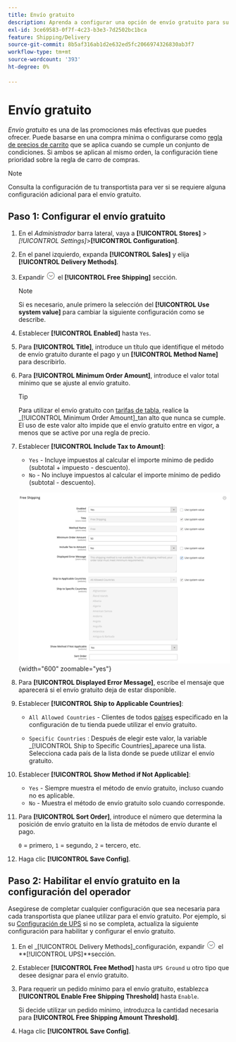 ```yaml
---
title: Envío gratuito
description: Aprenda a configurar una opción de envío gratuito para su tienda.
exl-id: 3ce69583-0f7f-4c23-b3e3-7d2502bc1bca
feature: Shipping/Delivery
source-git-commit: 8b5af316ab1d2e632ed5fc2066974326830ab3f7
workflow-type: tm+mt
source-wordcount: '393'
ht-degree: 0%

---
```


# Envío gratuito

_Envío gratuito_ es una de las promociones más efectivas que puedes ofrecer. Puede basarse en una compra mínima o configurarse como [regla de precios de carrito](../merchandising-promotions/price-rules-cart.md) que se aplica cuando se cumple un conjunto de condiciones. Si ambos se aplican al mismo orden, la configuración tiene prioridad sobre la regla de carro de compras.

>[!NOTE]
>
>Consulta la configuración de tu transportista para ver si se requiere alguna configuración adicional para el envío gratuito.

## Paso 1: Configurar el envío gratuito

1. En el _Administrador_ barra lateral, vaya a **[!UICONTROL Stores]** > _[!UICONTROL Settings]_>**[!UICONTROL Configuration]**.

1. En el panel izquierdo, expanda **[!UICONTROL Sales]** y elija **[!UICONTROL Delivery Methods]**.

1. Expandir ![Selector de expansión](../assets/icon-display-expand.png) el **[!UICONTROL Free Shipping]** sección.

   >[!NOTE]
   >
   >Si es necesario, anule primero la selección del **[!UICONTROL Use system value]** para cambiar la siguiente configuración como se describe.

1. Establecer **[!UICONTROL Enabled]** hasta `Yes`.

1. Para **[!UICONTROL Title]**, introduce un título que identifique el método de envío gratuito durante el pago y un **[!UICONTROL Method Name]** para describirlo.

1. Para **[!UICONTROL Minimum Order Amount]**, introduce el valor total mínimo que se ajuste al envío gratuito.

   >[!TIP]
   >
   >Para utilizar el envío gratuito con [tarifas de tabla](shipping-table-rate.md), realice la _[!UICONTROL Minimum Order Amount]_tan alto que nunca se cumple. El uso de este valor alto impide que el envío gratuito entre en vigor, a menos que se active por una regla de precio.

1. Establecer **[!UICONTROL Include Tax to Amount]**:

   - `Yes` - Incluye impuestos al calcular el importe mínimo de pedido (subtotal + impuesto - descuento).
   - `No` - No incluye impuestos al calcular el importe mínimo de pedido (subtotal - descuento).

   ![Envío gratuito](../configuration-reference/sales/assets/delivery-methods-free-shipping.png){width="600" zoomable="yes"}

1. Para **[!UICONTROL Displayed Error Message]**, escribe el mensaje que aparecerá si el envío gratuito deja de estar disponible.

1. Establecer **[!UICONTROL Ship to Applicable Countries]**:

   - `All Allowed Countries` - Clientes de todos [países](../getting-started/store-details.md#country-options) especificado en la configuración de tu tienda puede utilizar el envío gratuito.

   - `Specific Countries` : Después de elegir este valor, la variable _[!UICONTROL Ship to Specific Countries]_aparece una lista. Selecciona cada país de la lista donde se puede utilizar el envío gratuito.

1. Establecer **[!UICONTROL Show Method if Not Applicable]**:

   - `Yes` - Siempre muestra el método de envío gratuito, incluso cuando no es aplicable.
   - `No` - Muestra el método de envío gratuito solo cuando corresponde.

1. Para **[!UICONTROL Sort Order]**, introduce el número que determina la posición de envío gratuito en la lista de métodos de envío durante el pago.

   `0` = primero, `1` = segundo, `2` = tercero, etc.

1. Haga clic **[!UICONTROL Save Config]**.

## Paso 2: Habilitar el envío gratuito en la configuración del operador

Asegúrese de completar cualquier configuración que sea necesaria para cada transportista que planee utilizar para el envío gratuito. Por ejemplo, si su [Configuración de UPS](ups.md) si no se completa, actualiza la siguiente configuración para habilitar y configurar el envío gratuito.

1. En el _[!UICONTROL Delivery Methods]_configuración, expandir ![Selector de expansión](../assets/icon-display-expand.png) el **[!UICONTROL UPS]**sección.

1. Establecer **[!UICONTROL Free Method]** hasta `UPS Ground` u otro tipo que desee designar para el envío gratuito.

1. Para requerir un pedido mínimo para el envío gratuito, establezca **[!UICONTROL Enable Free Shipping Threshold]** hasta `Enable`.

   Si decide utilizar un pedido mínimo, introduzca la cantidad necesaria para **[!UICONTROL Free Shipping Amount Threshold]**.

1. Haga clic **[!UICONTROL Save Config]**.
